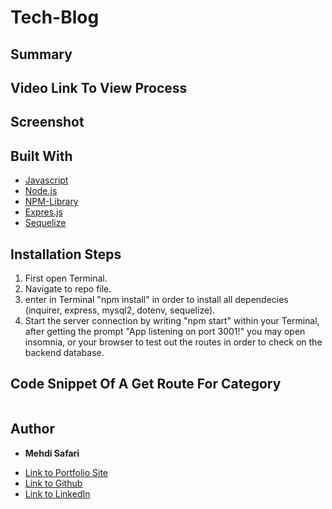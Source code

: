 # Tech-Blog

## Summary


## Video Link To View Process

## Screenshot


## Built With
* [Javascript](https://developer.mozilla.org/en-US/docs/Web/JavaScript)
* [Node.js](https://nodejs.org/en/docs/)
* [NPM-Library](https://docs.npmjs.com/)
* [Expres.js](https://expressjs.com/)
* [Sequelize](https://sequelize.org/master/index.html)

## Installation Steps
1. First open Terminal.
2. Navigate to repo file.
3. enter in Terminal "npm install" in order to install all dependecies (inquirer, express, mysql2, dotenv, sequelize).
4. Start the server connection by writing "npm start" within your Terminal, after getting the prompt "App listening on port 3001!" you may open insomnia, or your browser to test out the routes in order to check on the backend database.

## Code Snippet Of A Get Route For Category
```javascript

```

## Author

* **Mehdi Safari**

- [Link to Portfolio Site](https://mehdisafari77.github.io/Basic-Bio/)
- [Link to Github](https://github.com/mehdisafari77)
- [Link to LinkedIn](https://www.linkedin.com/in/mehdi-safari-992799142/)
